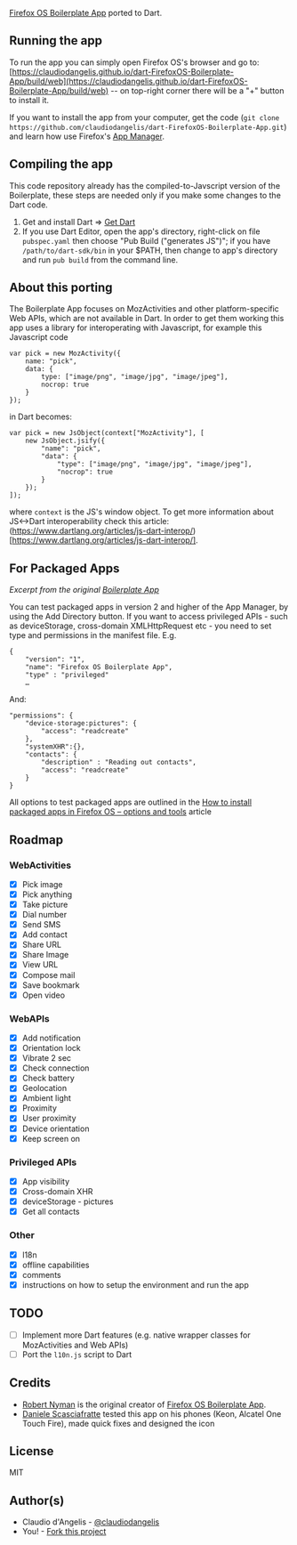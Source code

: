 [Firefox OS Boilerplate App](https://github.com/robnyman/Firefox-OS-Boilerplate-App) ported to Dart.

## Running the app

To run the app you can simply open Firefox OS's browser and go to: [https://claudiodangelis.github.io/dart-FirefoxOS-Boilerplate-App/build/web](https://claudiodangelis.github.io/dart-FirefoxOS-Boilerplate-App/build/web) -- on top-right corner there will be a "+" button to install it.

If you want to install the app from your computer, get the code (`git clone https://github.com/claudiodangelis/dart-FirefoxOS-Boilerplate-App.git`) and learn how use Firefox's [App Manager](https://developer.mozilla.org/en-US/Firefox_OS/Using_the_App_Manager).



## Compiling the app

This code repository already has the compiled-to-Javscript version of the Boilerplate, these steps are needed only if you make some changes to the Dart code.

1. Get and install Dart => [Get Dart](https://www.dartlang.org/tools/download.html)
2. If you use Dart Editor, open the app's directory, right-click on file `pubspec.yaml` then choose "Pub Build ("generates JS")"; if you have `/path/to/dart-sdk/bin` in your $PATH, then change to app's directory and run `pub build` from the command line.


## About this porting

The Boilerplate App focuses on MozActivities and other platform-specific Web APIs,
which are not available in Dart. In order to get them working this app uses
a library for interoperating with Javascript, for example this Javascript code

```
var pick = new MozActivity({
    name: "pick",
    data: {
        type: ["image/png", "image/jpg", "image/jpeg"],
        nocrop: true
    }
});

```

in Dart becomes:

```
var pick = new JsObject(context["MozActivity"], [
    new JsObject.jsify({
        "name": "pick",
        "data": {
            "type": ["image/png", "image/jpg", "image/jpeg"],
            "nocrop": true
        }
    });
]);
```

where `context` is the JS's window object. To get more information about JS<->Dart interoperability check this article: (https://www.dartlang.org/articles/js-dart-interop/)[https://www.dartlang.org/articles/js-dart-interop/].


## For Packaged Apps

_Excerpt from the original [Boilerplate App](https://github.com/robnyman/Firefox-OS-Boilerplate-App)_

You can test packaged apps in version 2 and higher of the App Manager, by using the Add Directory button. If you want to access privileged APIs - such as deviceStorage, cross-domain XMLHttpRequest etc - you need to set type and permissions in the manifest file. E.g.

    {
        "version": "1",
        "name": "Firefox OS Boilerplate App",
        "type" : "privileged"
        …

And:

    "permissions": {
        "device-storage:pictures": {
            "access": "readcreate"
        },
        "systemXHR":{},
        "contacts": {
            "description" : "Reading out contacts",
            "access": "readcreate"
        }
    }


All options to test packaged apps are outlined in the [How to install packaged apps in Firefox OS – options and tools](https://hacks.mozilla.org/2013/03/how-to-install-packaged-apps-in-firefox-os-options-and-tools/) article

## Roadmap

### WebActivities

- [x] Pick image
- [x] Pick anything
- [x] Take picture
- [x] Dial number
- [x] Send SMS
- [x] Add contact
- [x] Share URL
- [x] Share Image
- [x] View URL
- [x] Compose mail
- [x] Save bookmark
- [x] Open video

### WebAPIs

- [x] Add notification
- [x] Orientation lock
- [x] Vibrate 2 sec
- [x] Check connection
- [x] Check battery
- [x] Geolocation
- [x] Ambient light
- [x] Proximity
- [x] User proximity
- [x] Device orientation
- [x] Keep screen on

### Privileged APIs

- [x] App visibility
- [x] Cross-domain XHR
- [x] deviceStorage - pictures
- [x] Get all contacts

### Other

- [x] l18n
- [x] offline capabilities
- [x] comments
- [x] instructions on how to setup the environment and run the app

## TODO

- [ ] Implement more Dart features (e.g. native wrapper classes for MozActivities and Web APIs)
- [ ] Port the `l10n.js` script to Dart

## Credits

- [Robert Nyman](https://twitter.com/robertnyman) is the original creator of [Firefox OS Boilerplate App](https://github.com/robnyman/Firefox-OS-Boilerplate-App).
- [Daniele Scasciafratte](https://github.com/mte90) tested this app on his phones (Keon, Alcatel One Touch Fire), made quick fixes and designed the icon

## License

  MIT

## Author(s)
- Claudio d'Angelis - [@claudiodangelis](https://github.com/claudiodangelis)
- You! - [Fork this project](https://github.com/claudiodangelis/dart_FirefoxOS_boilerplate/fork)

